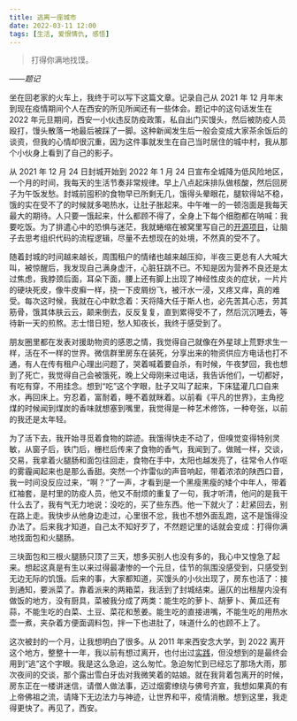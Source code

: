```yaml
---
title: 逃离一座城市
date: 2022-03-11 12:00
tags: [生活, 爱恨情仇, 感悟]
---
```


>打得你满地找馍。

*——题记*

坐在回老家的火车上，我终于可以写下这篇文章。记录自己从 2021 年 12 月年末到现在疫情期间个人在西安的所见所闻还有一些体会。题记中的这句话发生在 2022 年元旦期间，西安一小伙违反防疫政策，私自出门买馒头，然后被防疫人员殴打，馒头散落一地最后被踩了一脚。这种新闻发生后一般会变成大家茶余饭后的谈资，但我的心情却很沉重，因为这件事就发生在自己当时居住的城中村，我从那个小伙身上看到了自己的影子。

从 2021 年 12 月 24 日封城开始到 2022 年 1 月 24 日宣布全城降为低风险地区，一个月的时间，我每天的生活节奏非常规律。早上八点起床排队做核酸，然后回房子为午饭发愁。封城前囤积的食物早已所剩无几，饿得头晕眼花，腿软得站不稳，饿的实在受不了的时候就多喝热水，让肚子胀起来。中午唯一的一顿泡面是我每天最大的期待。人只要一饿起来，什么都顾不得了，全身上下每个细胞都在呐喊：我要吃饭。为了排遣心中的恐惧与迷茫，我就蜷缩在被窝里写自己的[开源项目](https://github.com/chunqiuyiyu/inkval)，让脑子去思考组织代码的流程逻辑，尽量不去想现在的处境，不然真的受不了。

随着封城的时间越来越长，周围租户的情绪也越来越压抑，半夜三更总有人大喊大叫，被惊醒后，我发现自己满身虚汗，心脏狂跳不已。不知是因为营养不良还是太过焦虑，我脖颈后面，耳朵下面，腰上还有脚上出现了神经性皮炎的症状，一片片的硬块死皮，像牛皮癣一样，挠一下皮屑纷飞，被汗水一浸，又疼又痒，真的难受。每次这时候，我就在心中默念着：天将降大任于斯人也，必先苦其心志，劳其筋骨，饿其体肤云云，颠来倒去，反反复复，直到累得受不了，然后沉沉睡去，等待新一天的煎熬。志士惜日短，愁人知夜长，我终于感受到了。

朋友圈里都在发表对援助物资的感恩之情，我觉得自己就像在外星球上荒野求生一样，活在不一样的世界。微信群里房东在装死，分享出来的物资供应方电话也打不通，有人在传有租户心理出问题了，哭着喊着要自杀，有时候，午夜梦回，我也想到了死亡，我觉得自己会被饿死，晚上父母刚来过电话，我告诉他们，一切都好，有吃有穿，不用挂念。想到“吃”这个字眼，肚子又叫了起来，下床猛灌几口自来水，再回床上。穷忍着，富耐着，睡不着就眯着。以前看《平凡的世界》，主角挖煤的时候闻到煤炭的香味就想塞到嘴里，我觉得是一种艺术修饰，一种夸张，以前的我还是太年轻。

为了活下去，我开始寻觅着食物的踪迹。我饿得快走不动了，但嗅觉变得特别灵敏，从窗子后，铁门后，栅栏后传来了食物的香气，我闻到了。做贼一样，交谈，交易，我拿着火腿肠和面包往回走，食物在手中，太阳也越发亮了，往常令人作呕的雾霾闻起来也是那么香甜。突然一个炸雷似的声音响起，带着浓浓的陕西口音，我一时间没反应过来，“啊？”了一声，才看到是一个黑瘦黑瘦的矮个中年人，带着红袖套，是村里的防疫人员，他又不耐烦的重复了一句，我才听清，他问的是我干什么去了，我有气无力地说：没吃的，买了些东西。他一下就火了：赶紧回去，别在路上走。我快步从他身边走过，心里很不忿，我也不想外面乱跑，这不是饿得没办法了。后来我才知道，自己太不知好歹了，不然题记里的话就会变成：打得你满地找面包和火腿肠。

三块面包和三根火腿肠只顶了三天，想多买别人也没有多的，我心中又惶急了起来。想起这真是有生以来过得最凄惨的一个元旦，佳节的氛围没感受到，只感受到无边无际的饥饿。后来的事，大家都知道，买馒头的小伙出现了，房东也活了：接到通知，要派菜了。靠着派来的两箱菜，我活到了封城结束。逼仄的出租屋内没有做饭的地方，没有厨具，菜被我分成了两类：能生吃的萝卜、胡萝卜、黄瓜还有蒜，不能生吃的白菜、土豆、菜花和葱姜。能生吃的直接进嘴，不能生吃的用热水壶一煮，夹杂着方便面调料包，拌一下也进肚了，味道什么的也顾不上了。

这次被封的一个月，让我想明白了很多。从 2011 年来西安念大学，到 2022 离开这个地方，整整十一年，我以前有想过离开，也付出过[实践](https://www.chunqiuyiyu.com/2019/04/deep-thoughts.html)，但没想到的是最终会用到“逃”这个字眼。我是这么急迫，这么匆忙。急迫匆忙到已经忘了那场大雨，那次夜间的交谈，那个露出雪白牙齿对我微笑着的姑娘。就在我背着包离开的时候，房东正在一楼讲迷信，请僧人做法事，迈过烟雾缭绕与佛号齐宣，我想如果真的有上帝佛祖之流，请降下无边法力与神迹，让世界和平，疫情消散。想到这里，我走得更快了。再见了，西安。

